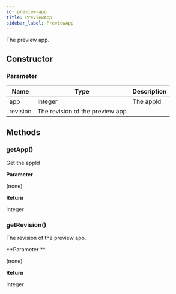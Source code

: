 ```yaml
---
id: preview-app
title: PreviewApp
sidebar_label: PreviewApp
---
```


The preview app.

## Constructor

### **Parameter**


| Name| Type| Description |
| --- | --- | --- |
| app | Integer | The appId
| revision | The revision of the preview app

## Methods

### getApp()

Get the appId

**Parameter**

(none)

**Return**

Integer

### getRevision()

The revision of the preview app.

**Parameter **

(none)

**Return**

Integer